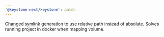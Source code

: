 ```yaml
---
'@keystone-next/keystone': patch
---
```


Changed symlink generation to use relative path instead of absolute. Solves running project in docker when mapping volume.
